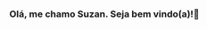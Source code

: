 ### Olá, me chamo Suzan. Seja bem vindo(a)!👋

<!--
**Sou professora de java no Programa Edutech-Pr** ✨
